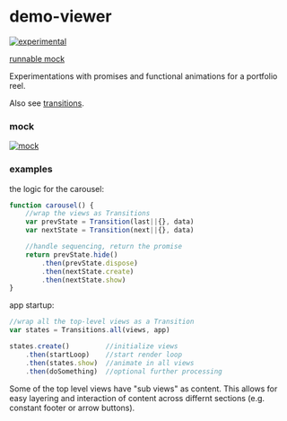 # demo-viewer

[![experimental](http://badges.github.io/stability-badges/dist/experimental.svg)](http://github.com/badges/stability-badges)

[runnable mock](mattdesl.github.io/demo-viewer/app/demo.html)

Experimentations with promises and functional animations for a portfolio reel.

Also see [transitions](https://github.com/mattdesl/transitions).

### mock

[![mock](http://i.imgur.com/7p0WjEo.png)](mattdesl.github.io/demo-viewer/app/demo.html)

### examples

the logic for the carousel:

```js
function carousel() {
	//wrap the views as Transitions
	var prevState = Transition(last||{}, data)
	var nextState = Transition(next||{}, data)

	//handle sequencing, return the promise
	return prevState.hide()
		.then(prevState.dispose)
		.then(nextState.create)
		.then(nextState.show)
}
```

app startup:

```js
//wrap all the top-level views as a Transition
var states = Transitions.all(views, app)

states.create()         //initialize views
	.then(startLoop)    //start render loop
	.then(states.show)  //animate in all views
	.then(doSomething)  //optional further processing
```

Some of the top level views have "sub views" as content. This allows for easy layering and interaction of content across differnt sections (e.g. constant footer or arrow buttons).
